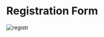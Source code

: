 # Registration Form
![registr](https://user-images.githubusercontent.com/56535991/89670637-28251380-d8ff-11ea-9564-f7d11930f3f9.jpg)


